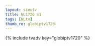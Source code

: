 ```yaml
--- 
layout: sieutv
title: NL1720 s1
tags: [NLtv]
thumb_re: globiptv1720
---
```

{% include tvadv key="globiptv1720" %} 
